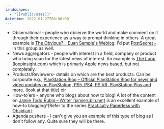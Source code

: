 ```yaml
---
landscapes:
  - "[[Public/uses]]"
datetime: 2022-01-27T00:00:00
---
```

- Observational - people who observe the world and make comment on it through their experience as a way to prompt thinking in others. A great example is [The Obvious? – Euan Semple's Weblog](https://euansemple.blog/). I'd put [PostSecret -](https://postsecret.com/) in this group as well.
- News aggregators - people with interest in a field, company or product who bring scan for the latest news of interest. An example is [The Loop (loopinsight.com)](https://www.loopinsight.com/) which is primarly Apple news based, but not completely.
- Products/Reviewers- details on which are the best products. Can be corporate e.g., [PlayStation.Blog – Official PlayStation Blog for news and video updates on PlayStation, PS5, PS4, PS VR, PlayStation Plus and more.](https://blog.playstation.com/) (look at that title) oir
- How-to'ers - anyone who blogs about how to blog! A lot of the content on [Jamie Todd Rubin – Writer (jamierubin.net)](https://jamierubin.net/) is an excellent example of how-to blogging^[Refer to the series [Practically Paperless with Obsidian](https://jamierubin.net/2021/10/05/practically-paperless-with-obsidian-episode-1-the-basics-notes-and-documents/)].
- Agenda pushers - I can't give you an example of this type of blog as I don't follow any. Quite sure they will be there.
